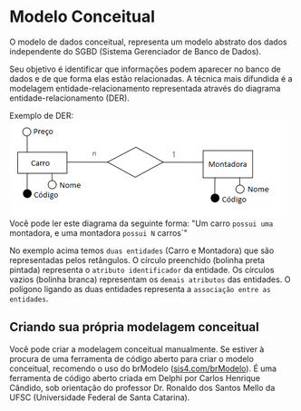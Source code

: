 # Modelo Conceitual

O modelo de dados conceitual, representa um modelo abstrato dos dados independente do SGBD (Sistema Gerenciador de Banco de Dados).

Seu objetivo é identificar que informações podem aparecer no banco de dados e de que forma elas estão relacionadas. A técnica mais difundida é a modelagem entidade-relacionamento representada através do diagrama entidade-relacionamento (DER).

Exemplo de DER:
![](../img/der-montadora.png)
Você pode ler este diagrama da seguinte forma: "Um carro `possui uma` montadora, e uma montadora `possui N` carros`"

No exemplo acima temos `duas entidades` (Carro e Montadora) que são representadas pelos retângulos. O círculo preenchido (bolinha preta pintada) representa o `atributo identificador` da entidade. Os círculos vazios (bolinha branca) representam os `demais atributos` das entidades. O polígono ligando as duas entidades representa a `associação entre as entidades`.

## Criando sua própria modelagem conceitual
Você pode criar a modelagem conceitual manualmente. Se estiver à procura de uma ferramenta de código aberto para criar o modelo conceitual, recomendo o uso do brModelo ([sis4.com/brModelo](http://www.sis4.com/brModelo)). É uma ferramenta de código aberto criada em Delphi por Carlos Henrique Cândido, sob orientação do professor Dr. Ronaldo dos Santos Mello da UFSC (Universidade Federal de Santa Catarina).